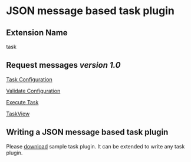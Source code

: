 # JSON message based task plugin

## Extension Name

task

## Request messages ***version 1.0***
                                     
[Task Configuration](version_1_0/configuration.md)

[Validate Configuration](version_1_0/validate.md)

[Execute Task](version_1_0/execute.md)

[TaskView](version_1_0/view.md)

## Writing a JSON message based task plugin

Please [download](../../resources/package-material.zip) sample task plugin. It can be extended to write any task plugin.
